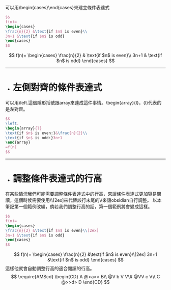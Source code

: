 可以用\\begin{cases}\\end{cases}來建立條件表達式
```latex
$$
f(n)=
\begin{cases}
\frac{n}{2} &\text{if $n$ is even}\\
3n+1 &\text{if $n$ is odd}
\end{cases}
$$
```
$$
f(n)=
\begin{cases}
\frac{n}{2} & \text{if $n$ is even}\\
3n+1 & \text{if $n$ is odd}
\end{cases}
$$
- - -
- # 左側對齊的條件表達式
可以用\\left.這個隱形括號跟array來達成這件事情。\\begin{array}{l}，{l}代表的是左對齊。
```latex
$$
\left.
\begin{array}{l}
\text{if $n$ is even:}&\frac{n}{2}\\
\text{if $n$ is odd:}3n+1
\end{array}
=f(n)
$$
```
- - -
- # 調整條件表達式的行高
在某些情況我們可能需要調整條件表達式中的行高，來讓條件表達式更加容易閱讀，這個時候需要使用\\\\\[2ex\]來代替該行末尾的\\\\來讓obsidian自行調整。
以本筆記第一個範例改編，倘若我們調整行高的話，第一個範例將會變成這樣。
```latex
$$
f(n)=
\begin{cases}
\frac{n}{2} &\text{if $n$ is even}\\[2ex]
3n+1 &\text{if $n$ is odd}
\end{cases}
$$
```
$$
f(n)=
\begin{cases}
\frac{n}{2} &\text{if $n$ is even}\\[2ex]
3n+1 &\text{if $n$ is odd}
\end{cases}
$$
這樣他就會自動調整行高的適合閱讀的行高。
$$
\require{AMScd}
\begin{CD} A @>a>> B\\ 
@V b V V\# @VV c V\\ C @>>d> D 
\end{CD}
$$